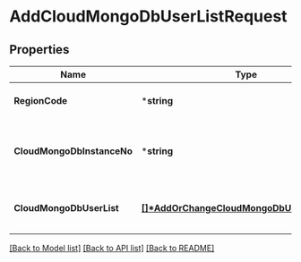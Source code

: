 # AddCloudMongoDbUserListRequest

## Properties
Name | Type | Description | Notes
------------ | ------------- | ------------- | -------------
**RegionCode** | ***string** | REGION코드 | [optional] [default to null]
**CloudMongoDbInstanceNo** | ***string** | Cloud DB for MongoDB 인스턴스 번호 | [default to null]
**CloudMongoDbUserList** | **[[]\*AddOrChangeCloudMongoDbUserParameter](AddOrChangeCloudMongoDbUserParameter.md)** | Cloud DB for MongoDB User 리스트 | [default to null]

[[Back to Model list]](../README.md#documentation-for-models) [[Back to API list]](../README.md#documentation-for-api-endpoints) [[Back to README]](../README.md)


